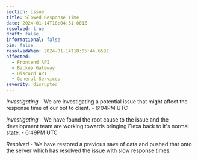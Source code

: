 ```yaml
---
section: issue
title: Slowed Response Time
date: 2024-01-14T18:04:31.001Z
resolved: true
draft: false
informational: false
pin: false
resolvedWhen: 2024-01-14T18:05:44.659Z
affected:
  - Frontend API
  - Backup Gateway
  - Discord API
  - General Services
severity: disrupted
---
```

*Investigating* - We are investigating a potential issue that might affect the response time of our bot to client. - 6:04PM UTC

*Investigating* - We have found the root cause to the issue and the development team are working towards bringing Flexa back to it's normal state. - 6:49PM UTC

*﻿Resolved* - We have restored a previous save of data and pushed that onto the server which has resolved the issue with slow response times.
